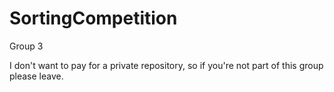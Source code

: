 # SortingCompetition

Group 3

I don't want to pay for a private repository, so if you're not part of this group please leave.
